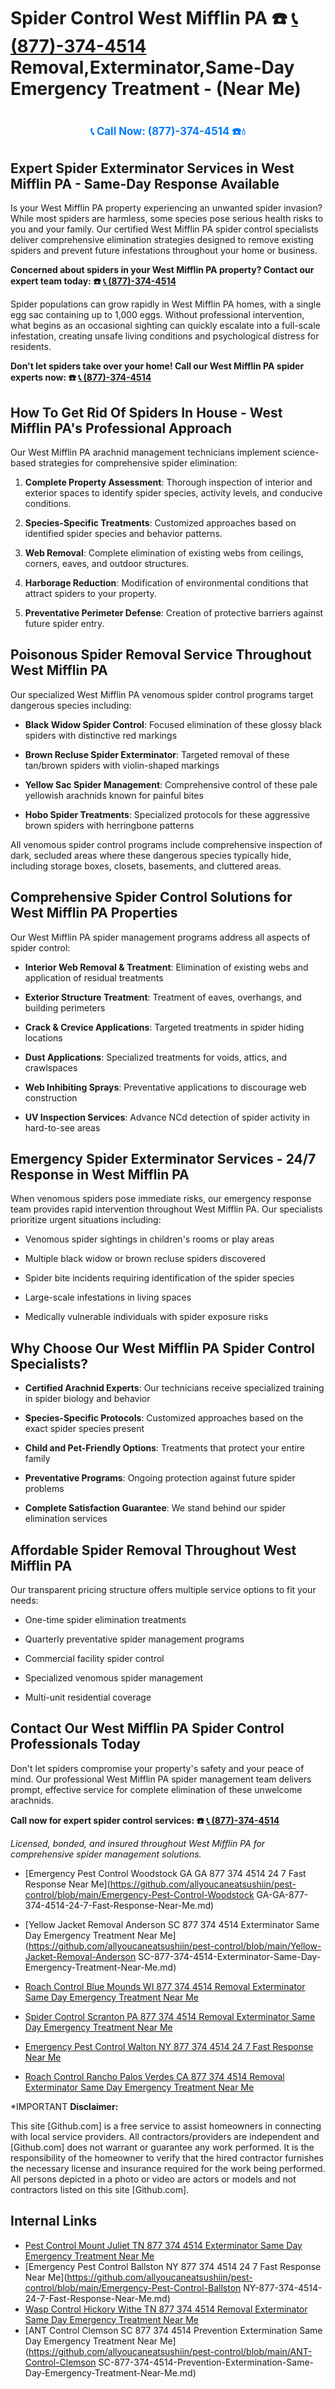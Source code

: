 # Spider Control West Mifflin PA ☎️ [📞 (877)-374-4514](https://pest-control-4514.netlify.app) Removal,Exterminator,Same-Day Emergency Treatment - (Near Me)
# 

<p align="center" style="font-size: 1.2em; font-weight: bold; margin: 20px 0;">
  <a href="https://pest-control-4514.netlify.app" target="_blank" style="color: #007BFF; text-decoration: none;">📞 Call Now: (877)-374-4514 ☎️💧</a>
</p>

## Expert Spider Exterminator Services in West Mifflin PA - Same-Day Response Available

Is your West Mifflin PA property experiencing an unwanted spider invasion? While most spiders are harmless, some species pose serious health risks to you and your family. Our certified West Mifflin PA spider control specialists deliver comprehensive elimination strategies designed to remove existing spiders and prevent future infestations throughout your home or business.

**Concerned about spiders in your West Mifflin PA property? Contact our expert team today: ☎️ [📞 (877)-374-4514](https://pest-control-4514.netlify.app)**

Spider populations can grow rapidly in West Mifflin PA homes, with a single egg sac containing up to 1,000 eggs. Without professional intervention, what begins as an occasional sighting can quickly escalate into a full-scale infestation, creating unsafe living conditions and psychological distress for residents.

**Don't let spiders take over your home! Call our West Mifflin PA spider experts now: ☎️ [📞 (877)-374-4514](https://pest-control-4514.netlify.app)**

## How To Get Rid Of Spiders In House - West Mifflin PA's Professional Approach

Our West Mifflin PA arachnid management technicians implement science-based strategies for comprehensive spider elimination:

1. **Complete Property Assessment**: Thorough inspection of interior and exterior spaces to identify spider species, activity levels, and conducive conditions.

2. **Species-Specific Treatments**: Customized approaches based on identified spider species and behavior patterns.

3. **Web Removal**: Complete elimination of existing webs from ceilings, corners, eaves, and outdoor structures.

4. **Harborage Reduction**: Modification of environmental conditions that attract spiders to your property.

5. **Preventative Perimeter Defense**: Creation of protective barriers against future spider entry.

## Poisonous Spider Removal Service Throughout West Mifflin PA

Our specialized West Mifflin PA venomous spider control programs target dangerous species including:

- **Black Widow Spider Control**: Focused elimination of these glossy black spiders with distinctive red markings

- **Brown Recluse Spider Exterminator**: Targeted removal of these tan/brown spiders with violin-shaped markings

- **Yellow Sac Spider Management**: Comprehensive control of these pale yellowish arachnids known for painful bites

- **Hobo Spider Treatments**: Specialized protocols for these aggressive brown spiders with herringbone patterns

All venomous spider control programs include comprehensive inspection of dark, secluded areas where these dangerous species typically hide, including storage boxes, closets, basements, and cluttered areas.

## Comprehensive Spider Control Solutions for West Mifflin PA Properties

Our West Mifflin PA spider management programs address all aspects of spider control:

- **Interior Web Removal & Treatment**: Elimination of existing webs and application of residual treatments

- **Exterior Structure Treatment**: Treatment of eaves, overhangs, and building perimeters

- **Crack & Crevice Applications**: Targeted treatments in spider hiding locations

- **Dust Applications**: Specialized treatments for voids, attics, and crawlspaces

- **Web Inhibiting Sprays**: Preventative applications to discourage web construction

- **UV Inspection Services**: Advance NCd detection of spider activity in hard-to-see areas

## Emergency Spider Exterminator Services - 24/7 Response in West Mifflin PA

When venomous spiders pose immediate risks, our emergency response team provides rapid intervention throughout West Mifflin PA. Our specialists prioritize urgent situations including:

- Venomous spider sightings in children's rooms or play areas

- Multiple black widow or brown recluse spiders discovered

- Spider bite incidents requiring identification of the spider species

- Large-scale infestations in living spaces

- Medically vulnerable individuals with spider exposure risks

## Why Choose Our West Mifflin PA Spider Control Specialists?

- **Certified Arachnid Experts**: Our technicians receive specialized training in spider biology and behavior

- **Species-Specific Protocols**: Customized approaches based on the exact spider species present

- **Child and Pet-Friendly Options**: Treatments that protect your entire family

- **Preventative Programs**: Ongoing protection against future spider problems

- **Complete Satisfaction Guarantee**: We stand behind our spider elimination services

## Affordable Spider Removal Throughout West Mifflin PA

Our transparent pricing structure offers multiple service options to fit your needs:

- One-time spider elimination treatments

- Quarterly preventative spider management programs

- Commercial facility spider control

- Specialized venomous spider management

- Multi-unit residential coverage

## Contact Our West Mifflin PA Spider Control Professionals Today

Don't let spiders compromise your property's safety and your peace of mind. Our professional West Mifflin PA spider management team delivers prompt, effective service for complete elimination of these unwelcome arachnids.

**Call now for expert spider control services: ☎️ [📞 (877)-374-4514](https://pest-control-4514.netlify.app)**

*Licensed, bonded, and insured throughout West Mifflin PA for comprehensive spider management solutions.*


- [Emergency Pest Control Woodstock GA GA 877 374 4514 24 7 Fast Response Near Me](https://github.com/allyoucaneatsushiin/pest-control/blob/main/Emergency-Pest-Control-Woodstock GA-GA-877-374-4514-24-7-Fast-Response-Near-Me.md)
- [Yellow Jacket Removal Anderson SC 877 374 4514 Exterminator Same Day Emergency Treatment Near Me](https://github.com/allyoucaneatsushiin/pest-control/blob/main/Yellow-Jacket-Removal-Anderson SC-877-374-4514-Exterminator-Same-Day-Emergency-Treatment-Near-Me.md)
- [Roach Control Blue Mounds WI 877 374 4514 Removal Exterminator Same Day Emergency Treatment Near Me](https://github.com/allyoucaneatsushiin/pest-control/blob/main/Roach-Control-Blue-Mounds-877-374-4514-Removal-Exterminator-Same-Day-Emergency-Treatment-Near-Me.md)


- [Spider Control Scranton PA 877 374 4514 Removal Exterminator Same Day Emergency Treatment Near Me](https://github.com/allyoucaneatsushiin/pest-control/blob/main/Spider-Control-Scranton-PA-877-374-4514-Removal-Exterminator-Same-Day-Emergency-Treatment-Near-Me.md)
- [Emergency Pest Control Walton NY 877 374 4514 24 7 Fast Response Near Me](https://github.com/allyoucaneatsushiin/pest-control/blob/main/Emergency-Pest-Control-Walton-NY-877-374-4514-24-7-Fast-Response-Near-Me.md)
- [Roach Control Rancho Palos Verdes CA 877 374 4514 Removal Exterminator Same Day Emergency Treatment Near Me](https://github.com/allyoucaneatsushiin/pest-control/blob/main/Roach-Control-Rancho-Palos-Verdes-877-374-4514-Removal-Exterminator-Same-Day-Emergency-Treatment-Near-Me.md)


*IMPORTANT **Disclaimer:**  

This site [Github.com] is a free service to assist homeowners in connecting with local service providers. All contractors/providers are independent and [Github.com] does not warrant or guarantee any work performed. It is the responsibility of the homeowner to verify that the hired contractor furnishes the necessary license and insurance required for the work being performed. All persons depicted in a photo or video are actors or models and not contractors listed on this site [Github.com].


## Internal Links
- [Pest Control Mount Juliet TN 877 374 4514 Exterminator Same Day Emergency Treatment Near Me](https://github.com/allyoucaneatsushiin/pest-control/blob/main/Pest-Control-Mount-Juliet-877-374-4514-Exterminator-Same-Day-Emergency-Treatment-Near-Me.md)
- [Emergency Pest Control Ballston NY 877 374 4514 24 7 Fast Response Near Me](https://github.com/allyoucaneatsushiin/pest-control/blob/main/Emergency-Pest-Control-Ballston NY-877-374-4514-24-7-Fast-Response-Near-Me.md)
- [Wasp Control Hickory Withe TN 877 374 4514 Removal Exterminator Same Day Emergency Treatment Near Me](https://github.com/allyoucaneatsushiin/pest-control/blob/main/Wasp-Control-Hickory-Withe-877-374-4514-Removal-Exterminator-Same-Day-Emergency-Treatment-Near-Me.md)
- [ANT Control Clemson SC 877 374 4514 Prevention Extermination Same Day Emergency Treatment Near Me](https://github.com/allyoucaneatsushiin/pest-control/blob/main/ANT-Control-Clemson SC-877-374-4514-Prevention-Extermination-Same-Day-Emergency-Treatment-Near-Me.md)
